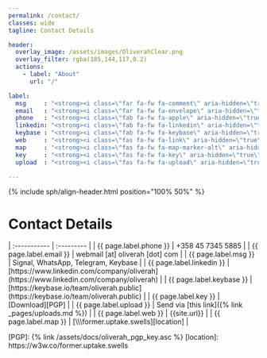 ```yaml
---
permalink: /contact/
classes: wide
tagline: Contact Details

header:
  overlay_image: /assets/images/OliverahClear.png
  overlay_filter: rgba(185,144,117,0.2)
  actions:
    - label: "About"
      url: "/"

label:
  msg     : "<strong><i class=\"far fa-fw fa-comment\" aria-hidden=\"true\">       </i>&nbsp;Msgs:         </strong>"
  email   : "<strong><i class=\"far fa-fw fa-envelope\" aria-hidden=\"true\">      </i>&nbsp;Email:        </strong>"
  phone   : "<strong><i class=\"fab fa-fw fa-apple\" aria-hidden=\"true\">         </i>&nbsp;Phone:        </strong>"
  linkedin: "<strong><i class=\"fab fa-fw fa-linkedin\" aria-hidden=\"true\">      </i>&nbsp;LinkedIn:     </strong>"
  keybase : "<strong><i class=\"fab fa-fw fa-keybase\" aria-hidden=\"true\">       </i>&nbsp;Keybase:      </strong>"
  web     : "<strong><i class=\"fas fa-fw fa-link\" aria-hidden=\"true\">          </i>&nbsp;Web:          </strong>"
  map     : "<strong><i class=\"fas fa-fw fa-map-marker-alt\" aria-hidden=\"true\"></i>&nbsp;Location:     </strong>"
  key     : "<strong><i class=\"fas fa-fw fa-key\" aria-hidden=\"true\">           </i>&nbsp;PGP&nbsp;Key: </strong>"
  upload  : "<strong><i class=\"fas fa-fw fa-upload\" aria-hidden=\"true\">        </i>&nbsp;Uploads:      </strong>"

---
```

{% include sph/align-header.html position="100% 50%" %}

<style>
  a { text-decoration: none; }
  tr, td { border: none; }
</style>

# Contact Details

| :----------- | :--------- |
| {{ page.label.phone }}    | [+358 45 7345 5885][Phone] |
| {{ page.label.email }}    | [webmail [at] oliverah [dot] com](mailto:webmail@oliverah.com) |
| {{ page.label.msg }}      | [Signal], [WhatsApp], [Telegram], [Keybase] |
| {{ page.label.linkedin }} | [https://www.linkedin.com/company/oliverah](https://www.linkedin.com/company/oliverah) |
| {{ page.label.keybase }}  | [https://keybase.io/team/oliverah.public](https://keybase.io/team/oliverah.public) |
| {{ page.label.key }}      | [Download][PGP] |
| {{ page.label.upload }}   | Send via [this link]({% link _pages/uploads.md %}) |
| {{ page.label.web }}      | [{{site.url}}]({{site.url}}) |
| {{ page.label.map }}      | [\\\\\\former.uptake.swells][location] |

[Phone]:  tel:+3584573455885
[Signal]: https://signal.org
[WhatsApp]: https://whatsApp.com
[Telegram]: https://telegram.org
[Keybase]: https://keybase.io
[PGP]: {% link /assets/docs/oliverah_pgp_key.asc %}
[location]: https://w3w.co/former.uptake.swells
